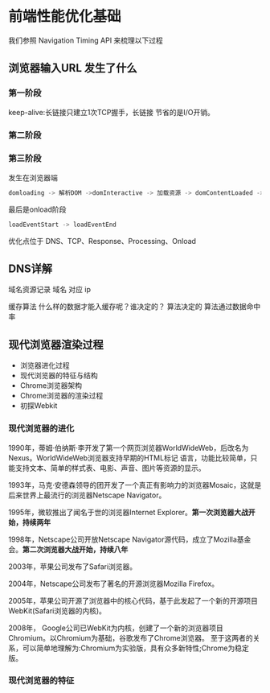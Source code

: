 # 前端性能优化基础

我们参照 Navigation Timing API 来梳理以下过程
## 浏览器输入URL 发生了什么

### 第一阶段
keep-alive:长链接只建立1次TCP握手，长链接 节省的是I/O开销。


### 第二阶段

### 第三阶段

发生在浏览器端
``` js
domloading -> 解析DOM ->domInteractive -> 加载资源 -> domContentLoaded -> 处理css js html的关系 -> domComplete
```

最后是onload阶段

``` js
loadEventStart -> loadEventEnd
```

优化点位于
DNS、TCP、Response、Processing、Onload

## DNS详解

域名资源记录 域名 对应 ip

缓存算法
什么样的数据才能入缓存呢？谁决定的？ 算法决定的
算法通过数据命中率


## 现代浏览器渲染过程

* 浏览器进化过程
* 现代浏览器的特征与结构
* Chrome浏览器架构
* Chrome浏览器的渲染过程
* 初探Webkit

### 现代浏览器的进化

1990年，蒂姆·伯纳斯·李开发了第一个网页浏览器WorldWideWeb，后改名为Nexus。WorldWideWeb浏览器支持早期的HTML标记 语言，功能比较简单，只能支持文本、简单的样式表、电影、声音、图片等资源的显示。  

1993年，马克·安德森领导的团开发了一个真正有影响力的浏览器Mosaic，这就是后来世界上最流行的浏览器Netscape Navigator。  

1995年，微软推出了闻名于世的浏览器Internet Explorer。**第一次浏览器大战开始，持续两年**  

1998年，Netscape公司开放Netscape Navigator源代码，成立了Mozilla基金会。**第二次浏览器大战开始，持续八年**  

2003年，苹果公司发布了Safari浏览器。  

2004年，Netscape公司发布了著名的开源浏览器Mozilla Firefox。  

2005年，苹果公司开源了浏览器中的核心代码，基于此发起了一个新的开源项目WebKit(Safari浏览器的内核)。  

2008年， Google公司已WebKit为内核，创建了一个新的浏览器项目Chromium。以Chromium为基础，谷歌发布了Chrome浏览器。 至于这两者的关系，可以简单地理解为:Chromium为实验版，具有众多新特性;Chrome为稳定版。  


### 现代浏览器的特征

